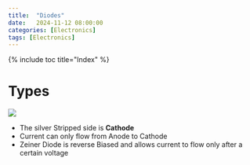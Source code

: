 ```yaml
---
title:  "Diodes"
date:   2024-11-12 08:00:00
categories: [Electronics] 
tags: [Electronics]
---
```

{% include toc title="Index" %}

# Types
![](https://www.youtube.com/shorts/lM4OTlGoGqc)


- The silver Stripped side is **Cathode**
- Current can only flow from Anode to Cathode
- Zeiner Diode is reverse Biased and allows current to flow only after a certain voltage


# 